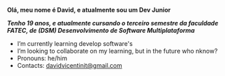   **Olá, meu nome é David, e atualmente sou um Dev Junior**
  
  ***Tenho 19 anos, e atualmente cursando o terceiro semestre da 
  faculdade FATEC, de (DSM)
  Desenvolvimento de Software Multiplataforma***
  

-  I’m currently learning develop software's
-  I’m looking to collaborate on my learning, but in the future who nknow?
-  Pronouns: he/him
-  Contacts: davidvicentinit@gmail.com 
